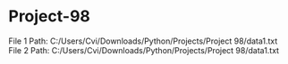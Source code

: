 # Project-98
File 1 Path: C:/Users/Cvi/Downloads/Python/Projects/Project 98/data1.txt
File 2 Path: C:/Users/Cvi/Downloads/Python/Projects/Project 98/data1.txt
